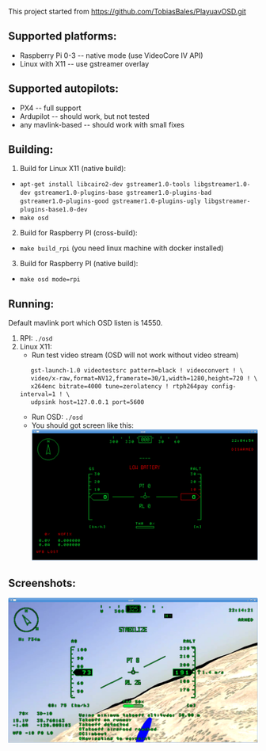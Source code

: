 This project started from https://github.com/TobiasBales/PlayuavOSD.git

Supported platforms:
-------------------
  * Raspberry Pi 0-3 -- native mode (use VideoCore IV API)
  * Linux with X11 -- use gstreamer overlay

Supported autopilots:
---------------------

   * PX4 -- full support
   * Ardupilot -- should work, but not tested
   * any mavlink-based -- should work with small fixes

Building:
---------

1. Build for Linux X11 (native build):
  * `apt-get install libcairo2-dev gstreamer1.0-tools libgstreamer1.0-dev gstreamer1.0-plugins-base gstreamer1.0-plugins-bad gstreamer1.0-plugins-good gstreamer1.0-plugins-ugly libgstreamer-plugins-base1.0-dev`
  * `make osd`

2. Build for Raspberry PI (cross-build):
  * `make build_rpi` (you need linux machine with docker installed)

3. Build for Raspberry PI (native build):
  * `make osd mode=rpi`

Running:
--------

Default mavlink port which OSD listen is 14550.

1. RPI: `./osd`
2. Linux X11:
   * Run test video stream (OSD will not work without video stream)
   ```
      gst-launch-1.0 videotestsrc pattern=black ! videoconvert ! \
      video/x-raw,format=NV12,framerate=30/1,width=1280,height=720 ! \
      x264enc bitrate=4000 tune=zerolatency ! rtph264pay config-interval=1 ! \
      udpsink host=127.0.0.1 port=5600
   ```
   * Run OSD: `./osd`
   * You should got screen like this:
     ![gstreamer](scr1.png)


Screenshots:
------------
![px4](scr2.png)
